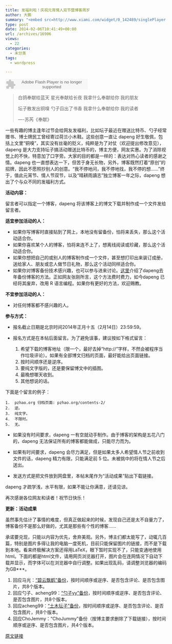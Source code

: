 ```yaml
---
title: 发福利啦！庆祝元宵情人双节暨博客周岁
author: 大鹏
summary: "<embed src=http://www.xiami.com/widget/0_142489/singlePlayer.swf type=application/x-shockwave-flash width=257 height=33 wmode=transparent>"
type: post
date: 2014-02-06T10:41:49+00:00
url: /archives/16906
views:
  - 22
categories:
  - 未分类
tags:
  - wordpress

---
```

<embed src="http://www.xiami.com/widget/0_142489/singlePlayer.swf" type="application/x-shockwave-flash" width="257" height="33" wmode="transparent">
  <br />
</embed>

> 白鸽奉献给蓝天 星光奉献给长夜 我拿什么奉献给你 我的朋友
> 
> 坛子散发出铜嗅 勺子舀出了书香 我拿什么奉献给你 我的读者
> 
> &#8212;-苏芮《奉献》

一些有趣的博主逢年过节会给网友发福利，比如坛子最近在赠送比特币、勺子经常赠书、博士牌民工曾经寄过荷兰小木鞋。这些创意一直让 dapeng 好生敬佩，包括上文里“铜嗅”，其实没有丝毫的贬义，纯粹是为了对仗（欢迎提出修改意见），dapeng 是大力支持坛子搞活动赠送比特币的，博主方便，网友实惠。为了消除视觉上的不快，特意加了口字旁。大家的目的都是一样的：表达对热心读者的感谢之情。dapeng 也一直想表达一下，但苦于身无长物，另外，博客既然打着“原创”的招牌，因此不愿照抄别人的创意。“我不停地问，我不停地找，我不停的想……”终于，值此元宵节、情人节双节，以及“晴耕雨讀志”独立博客一年之际，dapeng 想出了个与众不同的发福利方式。

**活动内容：**

留言者可以指定一个博客，dapeng 将该博客上的博文下载并制作成一个文件发给留言者。

**适宜参加活动的人：**

  * 如果你写博客时直接贴到了网上，本地没有留备份，怕将来丢失，那么这个活动适合你。
  * 如果你喜欢某个人的博客，怕将来连不上了，想离线阅读或珍藏，那么这个活动适合你。
  * 如果你想把自己的或别人的博客制作成一个文件，甚至想打印出来装订成册，送给家人、朋友或恋人做节日礼物，那么这个活动同样适合你。
  * 如果你对博客备份技术感兴趣，也可以参与进来讨论。[这里][1]介绍了dapeng去年备份博客的方法。正如网友张刚所言，这个方法费时费力，如今dapeng 已经将其废弃，改用 R 语言编程。如果你有更好的方法，欢迎赐教。

**不宜参加活动的人：**

  * 对任何博客都不感兴趣的人。

**参与方式：**

  * 报名截止日期是北京时间2014年正月十五（2月14日）23:59:59。
  * 报名方式是在本帖后面留言。为了避免误事，建议按如下格式留言：
    
      1. 希望下载的博客地址（限一个，最好去掉“http://”字样，不然会被程序当作垃圾评论）。如果有全部博文归档的页面，最好能给出页面链接。
      2. 按时间顺序还是逆序。
      3. 要纯文字版的，还是要保留博文中的插图。
      4. 最晚想哪天收到。
      5. 其他想说的话。

下面是个留言的例子：

    1.  pzhao.org 归档页面: pzhao.org/contents-2/
    2.  逆。
    3.  纯文字。
    4.  不限时。
    5.  无。
    

  * 如果没有时间要求，dapeng 一有空就动手制作。由于博客的架构是五花八门的，dapeng 无法保证所有的博客都能做成，只能尽力而为。

  * 如果有时间要求，dapeng 会尽力满足，但是如果太多人希望情人节之前收到文件的话，dapeng 精力有限，只能满足前 5 位。未被挑中的将在情人节之后送出。

  * 发送方式是把文件放到网盘里，本帖末尾作为“活动成果”贴出下载链接。

dapeng 才疏学浅，水平有限，如果不能让你满意，还请见谅。

再次感谢各位网友和读者！祝节日快乐！

**更新：活动成果**

虽然事先估计了事情的难度，但真正做起来的时候，发现自己还是太不自量力了，博客备份不是那么好做的，尤其是那些有个性的博客……

承诺要兑现，只能以内容为优先，舍弃美观。另外，博主们都太能写了，动辄几百篇，特别是图片多得让我的电脑一度死机，目前只能保留图片的链接，而不是下载到本地。看来终极解决方案还得用LaTeX，眼下暂时实现不了，只能变通地使用 html。下面的都是html文件，请用网页浏览器打开，图片会在连网情况下自动下载并显示，而字体可以在浏览器中自行调整。如果出现乱码，请调整浏览器的编码为GB\***。

  1. 回应马光：[“碧云飘鹤”备份][2]，按时间顺序或逆序、是否包含评论、是否包含图片，共8个版本。
  2. 回应勺子、acheng99：[“勺子yy”备份][3]，按时间顺序或逆序、是否包含评论、是否包含图片，共8个版本。
  3. 回应acheng99：[“土木坛子”备份][4]，按时间顺序或逆序、是否包含评论、是否包含图片，共8个版本。
  4. 回应ChoJemmy：“ChoJummy”备份（按博主要求删除了下载链接），按时间顺序或逆序、是否包含图片，共4个版本。

 [1]: http://pzhao.org/2013-03-05/
 [2]: http://sdrv.ms/1fInwrd
 [3]: http://sdrv.ms/1bFKtfx
 [4]: http://sdrv.ms/1bFJZGj

[原文链接](http://dapengde.com/archives/16906)

